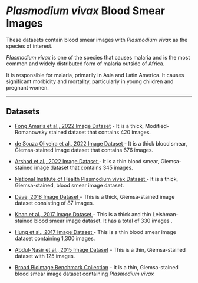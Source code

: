 # _Plasmodium vivax_ Blood Smear Images
These datasets contain blood smear images with _Plasmodium vivax_ as the species of interest.

_Plasmodium vivax_ is one of the species that causes malaria and is the most common and widely distributed form of malaria outside of Africa.

It is responsible for malaria, primarily in Asia and Latin America. It causes significant morbidity and mortality, particularly in young children and pregnant women.


---
## Datasets
+ [Fong Amaris et al., 2022 Image Dataset](https://github.com/ItunuIsewon/Malaria_Blood_Smear_Images/blob/main/All_Datasets/Fong_Amaris_et_al.%2C_2022_Dataset.md) - It is a thick, Modified-Romanowsky stained dataset that contains 420 images.
  
+ [de Souza Oliveira et al., 2022 Image Dataset ](https://github.com/ItunuIsewon/Malaria_Blood_Smear_Images/blob/main/All_Datasets/de_Souza_Oliveira_et_al.%2C_2022_Dataset.md) - It is a thick blood smear, Giemsa-stained image dataset that contains 676 images.
+ [Arshad et al., 2022 Image Dataset ](https://github.com/ItunuIsewon/Malaria_Blood_Smear_Images/blob/main/All_Datasets/Arshad_et_al.%2C_2022_Dataset.md) - It is a thin blood smear, Giemsa-stained image dataset that contains 345 images.
+ [National Institute of Health Plasmodium vivax Dataset ](https://github.com/ItunuIsewon/Malaria_Blood_Smear_Images/blob/main/All_Datasets/NIH_Pv_Dataset.md) - It is a thick, Giemsa-stained, blood smear image dataset.
+ [Dave, 2018 Image Dataset ](https://github.com/ItunuIsewon/Malaria_Blood_Smear_Images/blob/main/All_Datasets/Dave_2018_Dataset.md) - This is a thick, Giemsa-stained image dataset consisting of 87 images.
+ [Khan et al., 2017 Image Dataset ](https://github.com/ItunuIsewon/Malaria_Blood_Smear_Images/blob/main/All_Datasets/Khan_et_al.%2C_2017_Dataset.md) - This is a thick and thin Leishman-stained blood smear image dataset. It has a total of 330 images .
+ [Hung et al., 2017 Image Dataset ](https://github.com/ItunuIsewon/Malaria_Blood_Smear_Images/blob/main/All_Datasets/Hung_et_al.%2C_2017_Dataset.md) - This is a thin blood smear image dataset containing 1,300 images.
+ [Abdul-Nasir et al., 2015 Image Dataset](https://github.com/ItunuIsewon/Malaria_Blood_Smear_Images/blob/main/All_Datasets/Abdul-Nasir_et_al.%2C_2015_Dataset.md) - This is a thin, Giemsa-stained dataset with 125 images.

+ [Broad Bioimage Benchmark Collection](https://github.com/ItunuIsewon/Malaria_Blood_Smear_Images/blob/main/All_Datasets/BBBC.md) - It is a thin, Giemsa-stained blood smear image dataset containing _Plasmodium vivax_
